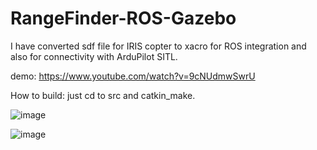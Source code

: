 # RangeFinder-ROS-Gazebo

I have converted sdf file for IRIS copter to xacro for ROS integration and also for connectivity with ArduPilot SITL.

demo: https://www.youtube.com/watch?v=9cNUdmwSwrU

How to build:
just cd to src and catkin_make.

![image](https://github.com/xfahad100/RangeFinder-ROS-Gazebo/assets/39211781/b3593648-1088-44c4-b3af-25fcf9c741ad)

![image](https://github.com/xfahad100/RangeFinder-ROS-Gazebo/assets/39211781/7b0f3d5e-9fe4-4cb1-bb12-73930f431b38)

